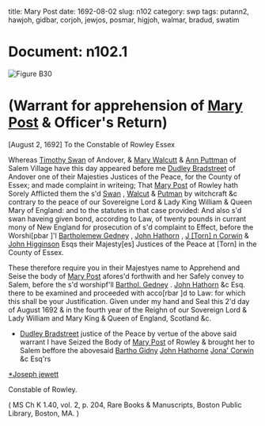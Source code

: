 title: Mary Post
date: 1692-08-02
slug: n102
category: swp
tags: putann2, hawjoh, gidbar, corjoh, jewjos, posmar, higjoh, walmar, bradud, swatim




# Document: n102.1

![Figure B30](/assets/thumb/B30.jpg)

# (Warrant for apprehension of [Mary Post](/tag/posmar.html) & Officer's Return)
[August 2, 1692] To the Constable  of Rowley 
Essex 

Whereas [Timothy Swan](/tag/swatim.html) of Andover, & [Mary Walcutt](/tag/walmar.html) & [Ann Puttman](/tag/putann2.html) of Salem Village have this day appeared before me [Dudley Bradstreet](/tag/bradud.html) of Andover one of their Majesties Justices of the Peace, for the County of Essex; and made complaint in writeing; That [Mary Post](/tag/posmar.html) of Rowley hath Sorely Afflicted them the s'd [Swan](/tag/swatim.html) , [Walcut](/tag/walmar.html) & [Putman](/tag/putann2.html) by witchcraft &c contrary to the peace of our Sovereigne Lord & Lady King William & Queen Mary of England: and to the statutes in that case provided: And also s'd swan haveing given bond, according to Law, of twenty pounds in currant mony of New England for prosecution of s'd complaint to Effect, before the Worshi[pbar ]'l [Bartholemew Gedney](/tag/gidbar.html) , [John Hathorn](/tag/hawjoh.html) , [J [Torn] n Corwin](/tag/corjoh.html) & [John Higginson](/tag/higjoh.html) Esqs their Majesty[es] Justices of the Peace at [Torn] in the County of Essex.

These therefore require you in their Majestyes name to Apprehend and Seise the body of [Mary Post](/tag/posmar.html) afores'd forthwith and her Safely convey to Salem, before the s'd worshipf'll [Barthol. Gedney](/tag/gidbar.html) . [John Hathorn](/tag/hawjoh.html) &c Esq. there to be examined and proceeded with acco[rbar ]d to Law: for which this shall be your Justification. Given under my hand and Seal this 2'd day of August 1692 & in the fourth year of the Reighn of our Sovereign Lord & Lady William and Mary King & Queen of England, Scotland &c.

* [Dudley Bradstreet](/tag/bradud.html) justice of the Peace by vertue of the above said warrant I have Seized the Body of [Mary Post](/tag/posmar.html) of Rowley & brought her to Salem beffore the abovesaid [Bartho Gidny](/tag/gidbar.html) [John Hathorne](/tag/hawjoh.html) [Jona' Corwin](/tag/corjoh.html) &c Esq'rs

[*Joseph jewett](/tag/jewjos.html)

Constable of Rowley. 

( MS Ch K 1.40, vol. 2, p. 204, Rare Books & Manuscripts, Boston Public Library, Boston, MA. )
